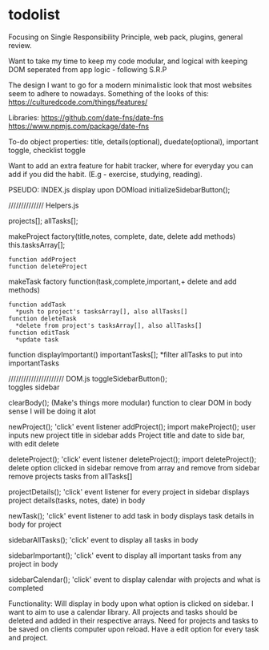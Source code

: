# todolist
Focusing on Single Responsibility Principle, web pack, plugins, general review.  

Want to take my time to keep my code modular, and logical with keeping DOM seperated from app logic - following S.R.P

The design I want to go for a modern minimalistic look that most websites seem to adhere to nowadays. 
Something of the looks of this:
https://culturedcode.com/things/features/

Libraries: https://github.com/date-fns/date-fns
https://www.npmjs.com/package/date-fns

To-do object properties: title, details(optional), duedate(optional), important toggle, checklist toggle

Want to add an extra feature for habit tracker,
where for everyday you can add if you did 
the habit. (E.g - exercise, studying, reading).

PSEUDO:
INDEX.js
display upon DOMload
  initializeSidebarButton();

//////////////
Helpers.js

  projects[];
  allTasks[];

  makeProject factory(title,notes, complete, date, delete add methods)
    this.tasksArray[];

    function addProject
    function deleteProject


  makeTask factory function(task,complete,important,+ delete and add methods)

    function addTask
      *push to project's tasksArray[], also allTasks[]
    function deleteTask
      *delete from project's tasksArray[], also allTasks[]
    function editTask
      *update task

  function displayImportant()
    importantTasks[];
     *filter allTasks to put into importantTasks


//////////////////////
DOM.js
toggleSidebarButton();   
  toggles sidebar 

clearBody(); (Make's things more modular)
  function to clear DOM in body sense I will be doing it alot

newProject();
  'click' event listener addProject();
    import makeProject();
      user inputs new project title in sidebar
      adds Project title and date to side bar, with edit delete 

deleteProject();
  'click' event listener deleteProject();
    import deleteProject();
      delete option clicked in sidebar
      remove from array and remove from sidebar
      remove projects tasks from allTasks[]

projectDetails();
  'click' event listener for every project in sidebar
   displays project details(tasks, notes, date) in body

newTask();
  'click' event listener to add task in body
   displays task details in body for project

sidebarAllTasks();
    'click' event to display all tasks in body

sidebarImportant();
    'click' event to display all important tasks from any project in body

sidebarCalendar();
    'click' event to display calendar with 
    projects and what is completed


Functionality: Will display in body upon what option is clicked on sidebar. 
I want to aim to use a calendar library. All projects and tasks should 
be deleted and added in their respective arrays. Need for projects and tasks to be saved on clients computer upon reload. 
Have a edit option for every task and project. 

